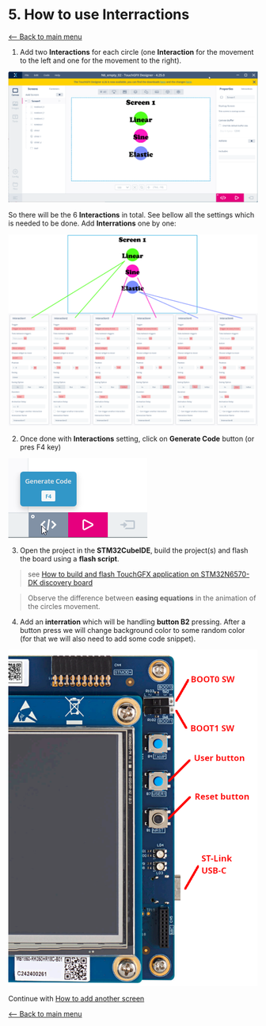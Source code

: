 # 5. How to use Interractions
[<-- Back to main menu](README.md)

1. Add two **Interactions** for each circle (one **Interaction** for the movement to the left and one for the movement to the right).

![](imgs/Interactions.gif)

So there will be the 6 **Interactions** in total. See bellow all the settings which is needed to be done. Add **Interrations** one by one:

![](imgs/Interactions.png)

2. Once done with **Interactions** setting, click on **Generate Code** button (or pres F4 key)

![](imgs/generate.png)

3. Open the project in the **STM32CubeIDE**, build the project(s) and flash the board using a **flash script**.

> see [How to build and flash TouchGFX application on STM32N6570-DK discovery board](02%20How%20to%20build%20and%20flash%20TouchGFX%20application%20on%20STM32N6570-DK%20discovery%20board.md)

> Observe the difference between **easing equations** in the animation of the circles movement.

4. Add an **interration** which will be handling **button B2** pressing. After a button press we will change background color to some random color (for that we will also need to add some code snippet).

![](imgs/Board.png)

Continue with [How to add another screen](06%20How%20to%20add%20another%20screen.md)



[<-- Back to main menu](README.md)